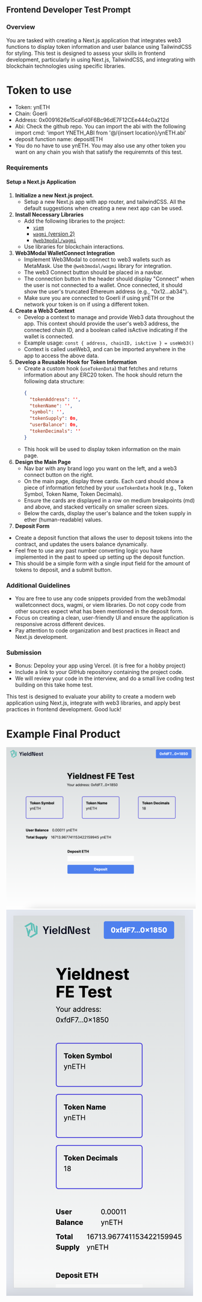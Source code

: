 ## Frontend Developer Test Prompt

### Overview

You are tasked with creating a Next.js application that integrates web3 functions to display token information and user balance using TailwindCSS for styling. This test is designed to assess your skills in frontend development, particularly in using Next.js, TailwindCSS, and integrating with blockchain technologies using specific libraries.

# Token to use
- Token: ynETH
- Chain: Goerli
- Address: 0x0091626e15caFd0F6Bc96dE7F12CEe444c0a212d
- Abi: Check the github repo. You can import the abi with the following import cmd: 'import YNETH_ABI from '@/{insert location}/ynETH.abi'
- deposit function name: depositETH
- You do no have to use ynETH. You may also use any other token you want on any chain you wish that satisfy the requiremnts of this test.

### Requirements

#### Setup a Next.js Application

1. **Initialize a new Next.js project.**
   - Setup a new Next.js app with app router, and tailwindCSS. All the default suggestions when creating a new next app can be used.
2. **Install Necessary Libraries**
   - Add the following libraries to the project:
     - [`viem`](https://viem.sh/)
     - [`wagmi` (version 2)](https://wagmi.sh/)
     - [`@web3modal/wagmi`](https://docs.walletconnect.com/web3modal/nextjs/about)
   - Use libraries for blockchain interactions.
3. **Web3Modal WalletConnect Integration**
   - Implement Web3Modal to connect to web3 wallets such as MetaMask. Use the `@web3modal/wagmi` library for integration.
   - The web3 Connect button should be placed in a navbar.
   - The connection button in the header should display "Connect" when the user is not connected to a wallet. Once connected, it should show the user's truncated Ethereum address (e.g., "0x12...ab34").
   - Make sure you are connected to Goerli if using ynETH or the network your token is on if using a different token.
4. **Create a Web3 Context**
   - Develop a context to manage and provide Web3 data throughout the app. This context should provide the user's web3 address, the connected chain ID, and a boolean called isActive indicating if the wallet is connected.
   - Example usage: `const { address, chainID, isActive } = useWeb3()`
   - Context is called useWeb3, and can be imported anywhere in the app to access the above data.
5. **Develop a Reusable Hook for Token Information**
   - Create a custom hook (`useTokenData`) that fetches and returns information about any ERC20 token. The hook should return the following data structure:
     ```json
     {
       "tokenAddress": '',
       "tokenName": '',
       "symbol": '',
       "tokenSupply": 0n,
       "userBalance": 0n,
       "tokenDecimals": ''
     }
     ```
   - This hook will be used to display token information on the main page.
6. **Design the Main Page**
   - Nav bar with any brand logo you want on the left, and a web3 connect button on the right.
   - On the main page, display three cards. Each card should show a piece of information fetched by your `useTokenData` hook (e.g., Token Symbol, Token Name, Token Decimals).
   - Ensure the cards are displayed in a row on medium breakpoints (md) and above, and stacked vertically on smaller screen sizes.
   - Below the cards, display the user's balance and the token supply in ether (human-readable) values.
8. **Deposit Form**

- Create a deposit function that allows the user to deposit tokens into the contract, and updates the users balance dynamically.
- Feel free to use any past number converting logic you have implemented in the past to speed up setting up the deposit function.
- This should be a simple form with a single input field for the amount of tokens to deposit, and a submit button.

### Additional Guidelines

- You are free to use any code snippets provided from the web3modal walletconnect docs, wagmi, or viem libraries. Do not copy code from other sources expect what has been mentioned in the deposit form.
- Focus on creating a clean, user-friendly UI and ensure the application is responsive across different devices.
- Pay attention to code organization and best practices in React and Next.js development.

### Submission

- Bonus: Depoloy your app using Vercel. (it is free for a hobby project)
- Include a link to your GitHub repository containing the project code.
- We will review your code in the interview, and do a small live coding test building on this take home test.

This test is designed to evaluate your ability to create a modern web application using Next.js, integrate with web3 libraries, and apply best practices in frontend development. Good luck!

# Example Final Product

![Desktop view example](/example-1.png)
![Mobile view example](/example-2.png)


